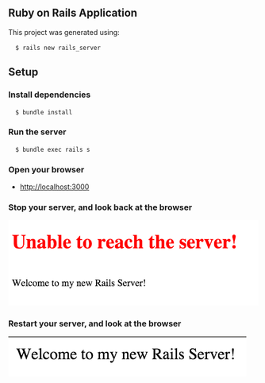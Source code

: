 ## Ruby on Rails Application

This project was generated using:

``` 
  $ rails new rails_server
```

## Setup

### Install dependencies

```
  $ bundle install
```

### Run the server

```
  $ bundle exec rails s
```

### Open your browser

* [http://localhost:3000](http://localhost:3000)

### Stop your server, and look back at the browser

![connection-error](documentation/connection-error.png "Connection Error")

### Restart your server, and look at the browser

![no-error](documentation/no-error.png "No Connection Error")